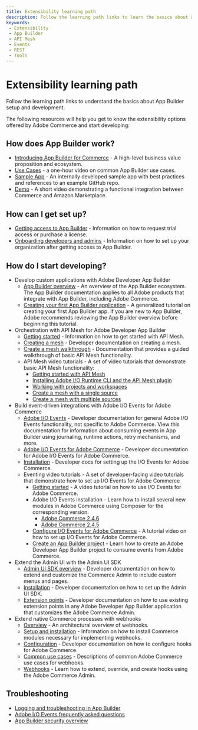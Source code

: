 ```yaml
---
title: Extensibility learning path
description: Follow the learning path links to learn the basics about app builder setup and development.
keywords:
 - Extensibility
 - App Builder
 - API Mesh
 - Events
 - REST
 - Tools
---
```


# Extensibility learning path

Follow the learning path links to understand the basics about App Builder setup and development.

The following resources will help you get to know the extensibility options offered by Adobe Commerce and start developing:

## How does App Builder work?

- [Introducing App Builder for Commerce](https://experienceleague.adobe.com/docs/commerce-learn/tutorials/adobe-developer-app-builder/introduction-to-app-builder.html) - A high-level business value proposition and ecosystem.
- [Use Cases](https://www.youtube.com/watch?v=spm90jwC94A&t=1s) - a one-hour video on common App Builder use cases.
- [Sample App](https://developer.adobe.com/commerce/extensibility/amazon-sales-channel/) - An internally developed sample app with best practices and references to an example GitHub repo.
- [Demo](https://experienceleague.adobe.com/docs/commerce-learn/tutorials/adobe-developer-app-builder/app-builder-functional-demonstration.html) - A short video demonstrating a functional integration between Commerce and Amazon Marketplace.

## How can I get set up?

- [Getting access to App Builder](https://developer.adobe.com/app-builder/docs/overview/getting_access/) - Information on how to request trial access or purchase a license.
- [Onboarding developers and admins](https://helpx.adobe.com/enterprise/using/manage-developers.html) - Information on how to set up your organization after getting access to App Builder.

## How do I start developing?

- Develop custom applications with Adobe Developer App Builder
  - [App Builder overview](https://developer.adobe.com/app-builder/docs/overview/) - An overview of the App Builder ecosystem. The App Builder documentation applies to all Adobe products that integrate with App Builder, including Adobe Commerce.
  - [Creating your first App Builder application](https://developer.adobe.com/app-builder/docs/getting_started/first_app/) - A generalized tutorial on creating your first App Builder app. If you are new to App Builder, Adobe recommends reviewing the App Builder overview before beginning this tutorial.
- Orchestration with API Mesh for Adobe Developer App Builder
  - [Getting started](https://developer.adobe.com/graphql-mesh-gateway/gateway/getting-started/) - Information on how to get started with API Mesh.
  - [Creating a mesh](https://developer.adobe.com/graphql-mesh-gateway/gateway/create-mesh/) - Developer documentation on creating a mesh.
  - [Create a mesh walkthrough](https://developer.adobe.com/graphql-mesh-gateway/gateway/mesh_walkthrough/) - Documentation that provides a guided walkthrough of basic API Mesh functionality.
  - API Mesh video tutorials - A set of video tutorials that demonstrate basic API Mesh functionality:
    - [Getting started with API Mesh](https://experienceleague.adobe.com/docs/commerce-learn/tutorials/adobe-developer-app-builder/api-mesh/getting-started-api-mesh.html)
    - [Installing Adobe I/O Runtime CLI and the API Mesh plugin](https://experienceleague.adobe.com/docs/commerce-learn/tutorials/adobe-developer-app-builder/api-mesh/installing-aio-mesh-plugin.html)
    - [Working with projects and workspaces](https://experienceleague.adobe.com/docs/commerce-learn/tutorials/adobe-developer-app-builder/api-mesh/aio-projects-workspaces.html)
    - [Create a mesh with a single source](https://experienceleague.adobe.com/docs/commerce-learn/tutorials/adobe-developer-app-builder/api-mesh/graphql-single-source.html)
    - [Create a mesh with multiple sources](https://experienceleague.adobe.com/docs/commerce-learn/tutorials/adobe-developer-app-builder/api-mesh/graphql-multiple-source.html?lang=en)
- Build event-driven integrations with Adobe I/O Events for Adobe Commerce
  - [Adobe I/O Events](https://developer.adobe.com/events/docs/) - Developer documentation for general Adobe I/O Events functionality, not specific to Adobe Commerce. View this documentation for information about consuming events in App Builder using journaling, runtime actions, retry mechanisms, and more.
  - [Adobe I/O Events for Adobe Commerce](https://developer.adobe.com/commerce/extensibility/events/) - Developer documentation for Adobe I/O Events for Adobe Commerce.
  - [Installation](https://developer.adobe.com/commerce/extensibility/events/installation/) - Developer docs for setting up the I/O Events for Adobe Commerce.
  - Eventing video tutorials - A set of developer-facing video tutorials that demonstrate how to set up I/O Events for Adobe Commerce
     - [Getting started](https://experienceleague.adobe.com/docs/commerce-learn/tutorials/adobe-developer-app-builder/io-events/getting-started-io-events.html) - A video tutorial on how to use I/O Events for Adobe Commerce.
     - Adobe I/O Events installation - Learn how to install several new modules in Adobe Commerce using Composer for the corresponding version.
       - [Adobe Commerce 2.4.6](https://experienceleague.adobe.com/docs/commerce-learn/tutorials/adobe-developer-app-builder/io-events/2-4-6-installation.html)
       - [Adobe Commerce 2.4.5](https://experienceleague.adobe.com/docs/commerce-learn/tutorials/adobe-developer-app-builder/io-events/2-4-5-installation.html)
     - [Configure I/O Events for Adobe Commerce](https://experienceleague.adobe.com/docs/commerce-learn/tutorials/adobe-developer-app-builder/io-events/configure-commerce.html) - A tutorial video on how to set up I/O Events for Adobe Commerce.
     - [Create an App Builder project](https://experienceleague.adobe.com/docs/commerce-learn/tutorials/adobe-developer-app-builder/io-events/create-app-builder-project.html) - Learn how to create an Adobe Developer App Builder project to consume events from Adobe Commerce.
- Extend the Admin UI with the Admin UI SDK
  - [Admin UI SDK overview](https://developer.adobe.com/commerce/extensibility/admin-ui-sdk/) - Developer documentation on how to extend and customize the Commerce Admin to include custom menus and pages.
  - [Installation](https://developer.adobe.com/commerce/extensibility/admin-ui-sdk/installation/) - Developer documentation on how to set up the Admin UI SDK.
  - [Extension points](https://developer.adobe.com/commerce/extensibility/admin-ui-sdk/extension-points/) - Developer documentation on how to use existing extension points in any Adobe Developer App Builder application that customizes the Adobe Commerce Admin.
- Extend native Commerce processes with webhooks
  - [Overview](https://developer.adobe.com/commerce/extensibility/webhooks/) - An architectural overview of webhooks.
  - [Setup and installation](https://developer.adobe.com/commerce/extensibility/webhooks/installation/) - Information on how to install Commerce modules necessary for implementing webhooks.
  - [Configuration](https://developer.adobe.com/commerce/extensibility/webhooks/hooks/) - Developer documentation on how to configure hooks for Adobe Commerce.
  - [Common use cases](https://developer.adobe.com/commerce/extensibility/webhooks/use-cases/) - Descriptions of common Adobe Commerce use cases for webhooks.
  - [Webhooks](https://developer.adobe.com/commerce/extensibility/webhooks/admin-configuration/) - Learn how to extend, override, and create hooks using the Adobe Commerce Admin.

## Troubleshooting

- [Logging and troubleshooting in App Builder](https://developer.adobe.com/commerce/extensibility/amazon-sales-channel/best-practices/logging-troubleshooting/)
- [Adobe I/O Events frequently asked questions](https://developer.adobe.com/events/docs/support/faq/)
- [App Builder security overview](https://developer.adobe.com/app-builder/docs/guides/security/)
